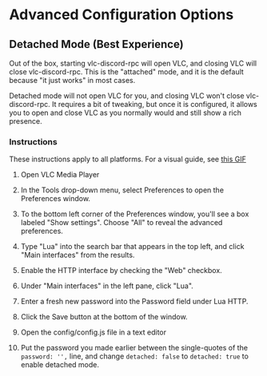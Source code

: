 # Advanced Configuration Options

## Detached Mode (Best Experience)

Out of the box, starting vlc-discord-rpc will open VLC, and closing VLC will close vlc-discord-rpc.
This is the "attached" mode, and it is the default because "it just works" in most cases.

Detached mode will not open VLC for you, and closing VLC won't close vlc-discord-rpc.
It requires a bit of tweaking, but once it is configured, it allows you to open and close VLC as
you normally would and still show a rich presence.

### Instructions

These instructions apply to all platforms. For a visual guide, see
[this GIF](https://github.com/Pigpog/vlc-discord-rpc/blob/develop/setup.gif?raw=true)

 1. Open VLC Media Player

 2. In the Tools drop-down menu, select Preferences to open the Preferences window.

 3. To the bottom left corner of the Preferences window, you'll see a box labeled "Show settings". Choose
"All" to reveal the advanced preferences.

 4. Type "Lua" into the search bar that appears in the top left, and click "Main interfaces" from the results.

 5. Enable the HTTP interface by checking the "Web" checkbox.

 6. Under "Main interfaces" in the left pane, click "Lua".

 7. Enter a fresh new password into the Password field under Lua HTTP.

 8. Click the Save button at the bottom of the window.

 9. Open the config/config.js file in a text editor

 10. Put the password you made earlier between the single-quotes of the `password: '',` line, and change `detached: false`
to `detached: true` to enable detached mode.
